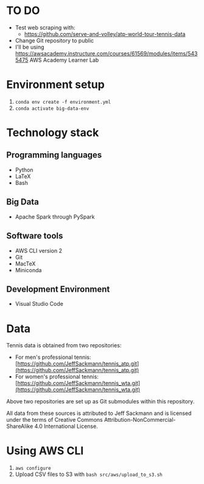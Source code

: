 # TO DO
- Test web scraping with:
    - https://github.com/serve-and-volley/atp-world-tour-tennis-data
- Change Git repository to public
- I'll be using https://awsacademy.instructure.com/courses/61569/modules/items/5435475 AWS Academy Learner Lab


# Environment setup
1. `conda env create -f environment.yml`
2. `conda activate big-data-env`


# Technology stack
## Programming languages
- Python
- LaTeX
- Bash

## Big Data
- Apache Spark through PySpark

## Software tools
- AWS CLI version 2
- Git
- MacTeX
- Miniconda

## Development Environment
- Visual Studio Code



# Data
Tennis data is obtained from two repositories:
- For men's professional tennis: [https://github.com/JeffSackmann/tennis_atp.git](https://github.com/JeffSackmann/tennis_atp.git)
- For women's professional tennis: [https://github.com/JeffSackmann/tennis_wta.git](https://github.com/JeffSackmann/tennis_wta.git)

Above two repositories are set up as Git submodules within this repository.

All data from these sources is attributed to Jeff Sackmann and is licensed under the terms of Creative Commons Attribution-NonCommercial-ShareAlike 4.0 International License.


# Using AWS CLI
1) `aws configure`
2) Upload CSV files to S3 with `bash src/aws/upload_to_s3.sh`

